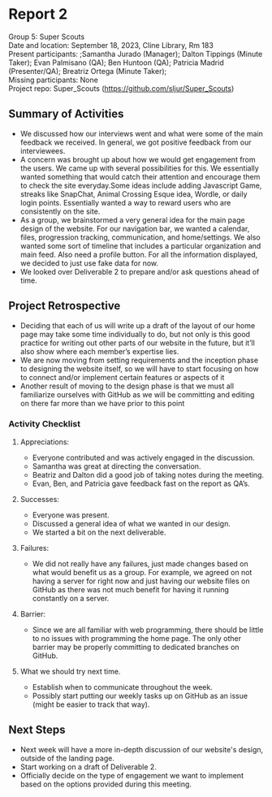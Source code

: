 # Report 2
Group 5: Super Scouts<br>
Date and location: September 18, 2023, Cline Library, Rm 183<br>
Present participants: ;Samantha Jurado (Manager); Dalton Tippings (Minute Taker); Evan Palmisano (QA); Ben Huntoon (QA); Patricia Madrid (Presenter/QA); Breatriz Ortega (Minute Taker);<br>
Missing participants: None<br>
Project repo: Super_Scouts (https://github.com/sljur/Super_Scouts)<br>

## Summary of Activities
- We discussed how our interviews went and what were some of the main feedback we received. In general, we got positive feedback from our interviewees. 
- A concern was brought up about how we would get engagement from the users. We came up with several possibilities for this. We essentially wanted something that would catch their attention and encourage them to check the site everyday.Some ideas include adding Javascript Game, streaks like SnapChat, Animal Crossing Esque idea, Wordle, or daily login points. Essentially wanted a way to reward users who are consistently on the site.
- As a group, we brainstormed a very general idea for the main page design of the website. For our navigation bar, we wanted a calendar, files, progression tracking, communication, and home/settings. We also wanted some sort of timeline that includes a particular organization and main feed. Also need a profile button. For all the information displayed, we decided to just use fake data for now.
- We looked over Deliverable 2 to prepare and/or ask questions ahead of time.

## Project Retrospective
- Deciding that each of us will write up a draft of the layout of our home page may take some time individually to do, but not only is this good practice for writing out other parts of our website in the future, but it’ll also show where each member’s expertise lies.
- We are now moving from setting requirements and the inception phase to designing the website itself, so we will have to start focusing on how to connect and/or implement certain features or aspects of it
- Another result of moving to the design phase is that we must all familiarize ourselves with GitHub as we will be committing and editing on there far more than we have prior to this point 

### Activity Checklist
1. Appreciations: 
   * Everyone contributed and was actively engaged in the discussion. 
   * Samantha was great at directing the conversation.
   * Beatriz and Dalton did a good job of taking notes during the meeting.
   * Evan, Ben, and Patricia gave feedback fast on the report as QA’s.

2. Successes:
   * Everyone was present.
   * Discussed a general idea of what we wanted in our design.
   * We started a bit on the next deliverable. 

3. Failures: 
   * We did not really have any failures, just made changes based on what would benefit us as a group. For example, we agreed on not having a server for right now and just having our website files on GitHub as there was not much benefit for having it running constantly on a server.

4. Barrier: 
   * Since we are all familiar with web programming, there should be little to no issues with programming the home page. The only other barrier may be properly committing to dedicated branches on GitHub.

5. What we should try next time.
   * Establish when to communicate throughout the week.
   * Possibly start putting our weekly tasks up on GitHub as an issue (might be easier to track that way).

## Next Steps
- Next week will have a more in-depth discussion of our website's design, outside of the landing page.
- Start working on a draft of Deliverable 2.
- Officially decide on the type of engagement we want to implement based on the options provided during this meeting.

